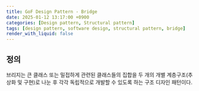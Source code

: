```yaml
---
title: GoF Design Pattern - Bridge
date: 2025-01-12 13:17:00 +0900
categories: [Design pattern, Structural pattern]
tags: [design pattern, software design, structural pattern, bridge]
render_with_liquid: false
---
```


## 정의

브리지는 큰 클래스 또는 밀접하게 관련된 클래스들의 집합을 두 개의 개별 계층구조​(추상화 및 구현)​로 나눈 후 각각 독립적으로 개발할 수 있도록 하는 구조 디자인 패턴이다.